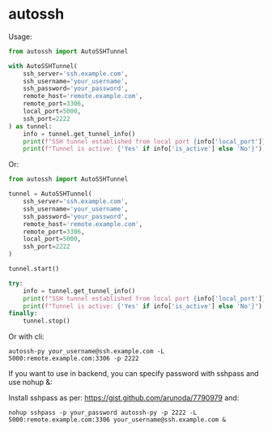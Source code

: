 # autossh

Usage:

```python
from autossh import AutoSSHTunnel  

with AutoSSHTunnel(
    ssh_server='ssh.example.com', 
    ssh_username='your_username', 
    ssh_password='your_password', 
    remote_host='remote.example.com', 
    remote_port=3306, 
    local_port=5000,
    ssh_port=2222   
) as tunnel:
    info = tunnel.get_tunnel_info()
    print(f"SSH tunnel established from local port {info['local_port']} to {info['remote_host']}:{info['remote_port']}")
    print(f"Tunnel is active: {'Yes' if info['is_active'] else 'No'}")

```
Or: 

```python
from autossh import AutoSSHTunnel  

tunnel = AutoSSHTunnel(
    ssh_server='ssh.example.com', 
    ssh_username='your_username', 
    ssh_password='your_password', 
    remote_host='remote.example.com', 
    remote_port=3306, 
    local_port=5000,
    ssh_port=2222  
)

tunnel.start()

try:
    info = tunnel.get_tunnel_info()
    print(f"SSH tunnel established from local port {info['local_port']} to {info['remote_host']}:{info['remote_port']}")
    print(f"Tunnel is active: {'Yes' if info['is_active'] else 'No'}")
finally:
    tunnel.stop()
```

Or with cli:

```shell
autossh-py your_username@ssh.example.com -L 5000:remote.example.com:3306 -p 2222
```

If you want to use in backend, you can specify password with sshpass and use nohup &:

Install sshpass as per: https://gist.github.com/arunoda/7790979 and:

```shell
nohup sshpass -p your_password autossh-py -p 2222 -L 5000:remote.example.com:3306 your_username@ssh.example.com &
```
